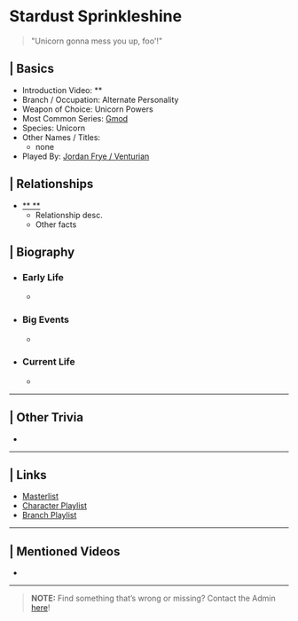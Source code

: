 # Stardust Sprinkleshine  

> "Unicorn gonna mess you up, foo'!"

## | Basics  
- Introduction Video: **  
- Branch / Occupation: Alternate Personality  
- Weapon of Choice: Unicorn Powers  
- Most Common Series: [Gmod](6.Series/GMod.html)  
- Species: Unicorn  
- Other Names / Titles:   
  - none  
- Played By: [Jordan Frye / Venturian](3.Siblings/3.1.Jordan-Frye-Venturian.html)  


## | Relationships  
- [** **]()  
  - Relationship desc.  
  - Other facts  


## | Biography  
- ### Early Life  
  -   
- ### Big Events  
  -   
- ### Current Life  
  -   

----

## | Other Trivia  
-   

----

## | Links  
- [Masterlist]()  
- [Character Playlist]()  
- [Branch Playlist]()  

----

## | Mentioned Videos
- []()

----

> **NOTE:** Find something that’s wrong or missing? Contact the Admin [here](../chapter_2.md)!